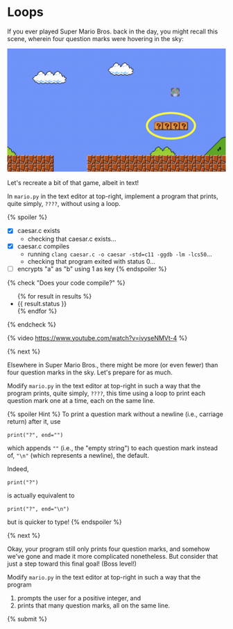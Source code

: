 # Loops

If you ever played Super Mario Bros. back in the day, you might recall this scene, wherein four  question marks were hovering in the sky:

![bricks](bricks.png)

Let's recreate a bit of that game, albeit in text!

In `mario.py` in the text editor at top-right, implement a program that prints, quite simply, `????`, without using a loop.

{% spoiler %}
- [x] caesar.c exists
    * checking that caesar.c exists...
- [x] caesar.c compiles
    * running `clang caesar.c -o caesar -std=c11 -ggdb -lm -lcs50`...
    * checking that program exited with status 0...
- [ ] encrypts "a" as "b" using 1 as key
{% endspoiler %}

{% check "Does your code compile?" %}
<ul>
{% for result in results %}
  <li>{{ result.status }}</li>
{% endfor %}
</ul>
{% endcheck %}

{% video https://www.youtube.com/watch?v=ivyseNMVt-4 %}

{% next %}

Elsewhere in Super Mario Bros., there might be more (or even fewer) than four question marks in the sky. Let's prepare for as much.

Modify `mario.py` in the text editor at top-right in such a way that the program prints, quite simply, `????`, this time using a loop to print each question mark one at a time, each on the same line.

{% spoiler Hint %}
To print a question mark without a newline (i.e., carriage return) after it, use

```
print("?", end="")
```

which appends `""` (i.e., the "empty string") to each question mark instead of, `"\n"` (which represents a newline), the default.

Indeed,

```
print("?")
```

is actually equivalent to

```
print("?", end="\n")
```

but is quicker to type!
{% endspoiler %}

{% next %}

Okay, your program still only prints four question marks, and somehow we've gone and made it more complicated nonetheless. But consider that just a step toward this final goal! (Boss level!)

Modify `mario.py` in the text editor at top-right in such a way that the program

1. prompts the user for a positive integer, and
2. prints that many question marks, all on the same line.

{% submit %}
